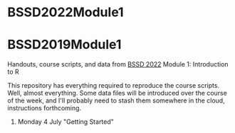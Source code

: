 # BSSD2022Module1

# BSSD2019Module1
Handouts, course scripts, and data from [BSSD 2022](https://ced.cat/courses/barcelona-summer-school-of-demography/) Module 1: Introduction to R

This repository has everything required to reproduce the course scripts. Well, almost everything. Some data files will be introduced over the course of the week, and I'll probably need to stash them somewhere in the cloud, instructions forthcoming.

1. Monday 4 July "Getting Started"
